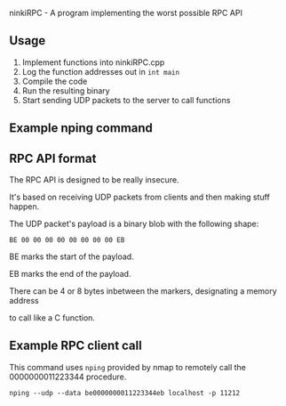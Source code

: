 ninkiRPC - A program implementing the worst possible RPC API

## Usage

1. Implement functions into ninkiRPC.cpp
2. Log the function addresses out in `int main`
3. Compile the code
4. Run the resulting binary
5. Start sending UDP packets to the server to call functions

## Example nping command

## RPC API format

The RPC API is designed to be really insecure.

It's based on receiving UDP packets from clients and then making stuff happen.

The UDP packet's payload is a binary blob with the following shape:

    BE 00 00 00 00 00 00 00 00 EB

BE marks the start of the payload.

EB marks the end of the payload.

There can be 4 or 8 bytes inbetween the markers, designating a memory address

to call like a C function.


## Example RPC client call

This command uses `nping` provided by nmap to remotely call the 0000000011223344 procedure.

    nping --udp --data be0000000011223344eb localhost -p 11212

